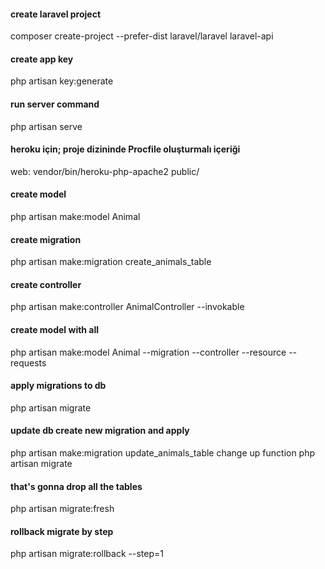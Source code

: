 #### create laravel project
composer create-project --prefer-dist laravel/laravel laravel-api

#### create app key
php artisan key:generate

#### run server command
php artisan serve

#### heroku için; proje dizininde Procfile oluşturmalı içeriği
web: vendor/bin/heroku-php-apache2 public/

#### create model
php artisan make:model Animal

#### create migration
php artisan make:migration create_animals_table

#### create controller
php artisan make:controller AnimalController --invokable

#### create model with all 
php artisan make:model Animal --migration --controller --resource --requests

#### apply migrations to db
php artisan migrate

#### update db create new migration and apply
php artisan make:migration update_animals_table
change up function
php artisan migrate

#### that's gonna drop all the tables
php artisan migrate:fresh

#### rollback migrate by step
php artisan migrate:rollback --step=1